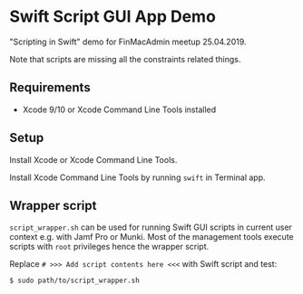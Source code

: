 # Swift Script GUI App Demo

"Scripting in Swift" demo for FinMacAdmin meetup 25.04.2019.

Note that scripts are missing all the constraints related things.

## Requirements

* Xcode 9/10 or Xcode Command Line Tools installed

## Setup

Install Xcode or Xcode Command Line Tools.

Install Xcode Command Line Tools by running `swift` in Terminal app.

## Wrapper script

`script_wrapper.sh` can be used for running Swift GUI scripts in current user context e.g. with Jamf Pro or Munki. Most of the management tools execute scripts with `root` privileges hence the wrapper script.

Replace `# >>> Add script contents here <<<` with Swift script and test:

`$ sudo path/to/script_wrapper.sh`